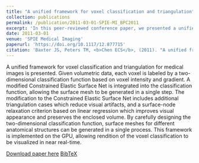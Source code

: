```yaml
---
title: "A unified framework for voxel classification and triangulation"
collection: publications
permalink: /publication/2011-03-01-SPIE-MI_BPC2011
excerpt: 'In this peer-reviewed conference paper, we presented a unified framework for voxel classification and triangulation for medical images.'
date: 2011-03-01
venue: 'SPIE Medical Imaging'
paperurl: 'https://doi.org/10.1117/12.877715'
citation: 'Baxter JS, Peters TM, <b>Chen ECS</b>, (2011). "A unified framework for voxel classification and triangulation"; in <i>SPIE Medical Imaging: Visualization, Image-Guided Procedures, and Modeling</i>, 796436, pp. 933-940.'
---
```


A unified framework for voxel classification and triangulation for medical images is presented. Given volumetric data, each voxel is labeled by a two-dimensional classification function based on voxel intensity and gradient. A modified Constrained Elastic Surface Net is integrated into the classification function, allowing the surface mesh to be generated in a single step. The modification to the Constrained Elastic Surface Net includes additional triangulation cases which reduce visual artifacts, and a surface-node relaxation criterion based on linear regression which improves visual appearance and preserves the enclosed volume. By carefully designing the two-dimensional classification function, surface meshes for different anatomical structures can be generated in a single process. This framework is implemented on the GPU, allowing rendition of the voxel classification to be visualized in near real-time.

[Download paper here](https://doi.org/10.1117/12.877715) [BibTeX](./../files/bibtex/BPC2011.bib)